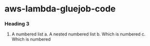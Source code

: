 # aws-lambda-gluejob-code
### Heading 3 ###

1. A numbered list
   a. A nested numbered list
   b. Which is numbered
          c. Which is numbered
